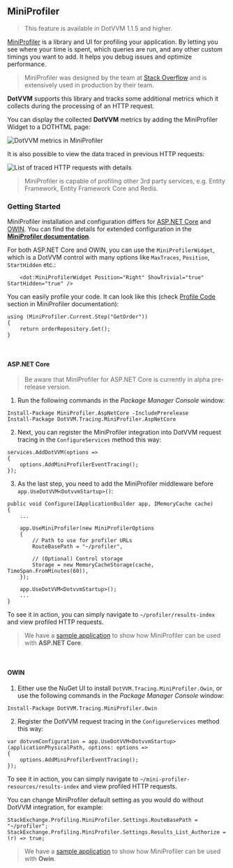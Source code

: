 ## MiniProfiler

> This feature is available in DotVVM 1.1.5 and higher.

[MiniProfiler](http://miniprofiler.com/dotnet/) is a library and UI for profiling your application. By letting you see where your time is spent, which queries are run, 
and any other custom timings you want to add. It helps you debug issues and optimize performance.

> MiniProfiler was designed by the team at [Stack Overflow](https://stackoverflow.com/) and is extensively used in production by their team.

**DotVVM** supports this library and tracks some additional metrics which it collects during the processing of an HTTP request.

You can display the collected **DotVVM** metrics by adding the MiniProfiler Widget to a DOTHTML page:

<img src="{imageDir}advanced-miniprofiler-widget.png" alt="DotVVM metrics in MiniProfiler" class="img-responsive" /> 

It is also possible to view the data traced in previous HTTP requests:

<img src="{imageDir}advanced-miniprofiler-page.png" alt="List of traced HTTP requests with details" class="img-responsive" />

> MiniProfiler is capable of profiling other 3rd party services, e.g. Entity Framework, Entity Framework Core and Redis.

### Getting Started

MiniProfiler installation and configuration differs for [ASP.NET Core](#AspNetCore) and [OWIN](#Owin). You can find the details for extended configuration 
in the **[MiniProfiler documentation](http://miniprofiler.com/dotnet/)**.

For both ASP.NET Core and OWIN, you can use the `MiniProfilerWidget`, which is a DotVVM control with many options like `MaxTraces`, `Position`, `StartHidden` etc.:

```DOTHTML
    <dot:MiniProfilerWidget Position="Right" ShowTrivial="true" StartHidden="true" />
```

You can easily profile your code. It can look like this (check [Profile Code](https://miniprofiler.com/dotnet/HowTo/ProfileCode) section in MiniProfiler documentation):
```CSHARP
using (MiniProfiler.Current.Step("GetOrder"))
{
    return orderRepository.Get();
}
```

<br />

#### <a name="AspNetCore"></a>ASP.NET Core

> Be aware that MiniProfiler for ASP.NET Core is currently in alpha pre-release version.

1. Run the following commands in the _Package Manager Console_ window:

```
Install-Package MiniProfiler.AspNetCore -IncludePrerelease
Install-Package DotVVM.Tracing.MiniProfiler.AspNetCore
```

2. Next, you can register the MiniProfiler integration into DotVVM request tracing in the `ConfigureServices` method this way:

```CSHARP
services.AddDotVVM(options =>
{
    options.AddMiniProfilerEventTracing();
});
```

3. As the last step, you need to add the MiniProfiler middleware before `app.UseDotVVM<DotvvmStartup>()`:

```CSHARP
public void Configure(IApplicationBuilder app, IMemoryCache cache)
{
    ...

    app.UseMiniProfiler(new MiniProfilerOptions
    {
        // Path to use for profiler URLs
        RouteBasePath = "~/profiler",

        // (Optional) Control storage
        Storage = new MemoryCacheStorage(cache, TimeSpan.FromMinutes(60)),
    });
    
    app.UseDotVVM<DotvvmStartup>();
    ...
}
```

To see it in action, you can simply navigate to `~/profiler/results-index` and view profiled HTTP requests.

> We have a [sample application](https://github.com/riganti/dotvvm-tracing/tree/master/samples/DotVVM.Samples.MiniProfiler.AspNetCore) to show how MiniProfiler can be used with **ASP.NET Core**.

<br />

#### <a name="Owin"></a>OWIN

1. Either use the NuGet UI to install `DotVVM.Tracing.MiniProfiler.Owin`, or use the following commands in the _Package Manager Console_ window:

```
Install-Package DotVVM.Tracing.MiniProfiler.Owin
```

2. Register the DotVVM request tracing in the `ConfigureServices` method this way:

```CSHARP
var dotvvmConfiguration = app.UseDotVVM<DotvvmStartup>(applicationPhysicalPath, options: options =>
{
    options.AddMiniProfilerEventTracing();
});
```

To see it in action, you can simply navigate to `~/mini-profiler-resources/results-index` and view profiled HTTP requests.

You can change MiniProfiler default setting as you would do without DotVVM integration, for example:

```CSHARP
StackExchange.Profiling.MiniProfiler.Settings.RouteBasePath = "~/profiler";
StackExchange.Profiling.MiniProfiler.Settings.Results_List_Authorize = (r) => true;
```

> We have a [sample application](https://github.com/riganti/dotvvm-tracing/tree/master/samples/DotVVM.Samples.MiniProfiler.Owin) to show how MiniProfiler can be used with **Owin**. 
